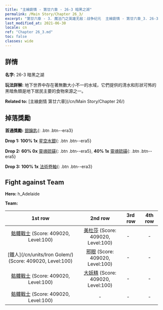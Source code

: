 ```yaml
---
title: "主線劇情 - 第廿六章 - 26-3 暗黑之湖"
permalink: /Main Story/Chapter 26_3/
excerpt: "第廿六章 - 3. 魔法门之英雄无敌：战争纪元  主線劇情 - 第廿六章_3. 26-3 暗黑之湖"
last_modified_at: 2021-06-30
locale: cn
ref: "Chapter 26_3.md"
toc: false
classes: wide
---
```


## 詳情

 **名字:** 26-3 暗黑之湖

 **玩法詳解:** 地下世界中存在著無數大小不一的水域，它們提供的清水和形狀可怖的黑暗魚類是地下居民主要的食物來源之一。

 **Related to:** [主線劇情 第廿六章](/cn/Main Story/Chapter 26/)

## 掉落獎勵

 **首通獎勵:** [銀鑰匙](/cn/Items/con_693/){: .btn .btn--era3}

 **Drop 1:** **100% 1x** [星空水銀](/cn/Items/mat_91/){: .btn .btn--era5}

 **Drop 2:** **60% 0x** [靈魂硫磺](/cn/Items/mat_85/){: .btn .btn--era5}, **40% 1x** [靈魂硫磺](/cn/Items/mat_85/){: .btn .btn--era5}

 **Drop 3:** **100% 1x** [法術卷軸](/cn/Items/con_694/){: .btn .btn--era3}


## Fight against Team
 **Hero:** h_Adelaide

 **Team:**


  | 1st row | 2nd row | 3rd row | 4th row |
  |:----:|:----:|:----|:----:|
  | [骷髏戰士](/cn/units/Skeleton/) (Score: 409020, Level:100)  | [美杜莎](/cn/units/Medusa/) (Score: 409020, Level:100)  | - | - |
  | [鐵人](/cn/units/Iron Golem/) (Score: 409020, Level:100)  | [邪眼](/cn/units/Beholder/) (Score: 409020, Level:100)  | - | - |
  | [骷髏戰士](/cn/units/Skeleton/) (Score: 409020, Level:100)  | [大妖精](/cn/units/Gremlin/) (Score: 409020, Level:100)  | - | - |
  | [骷髏戰士](/cn/units/Skeleton/) (Score: 409020, Level:100)  | - | - | - |


